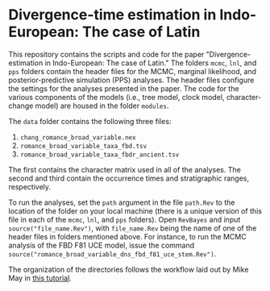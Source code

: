 # Divergence-time estimation in Indo-European: The case of Latin

This repository contains the scripts and code for the paper "Divergence-estimation in Indo-European: The case of Latin." The folders `mcmc`, `lnl`, and `pps` folders contain the header files for the MCMC, marginal likelihood, and posterior-predictive simulation (PPS) analyses. The header files configure the settings for the analyses presented in the paper. The code for the various components of the models (i.e., tree model, clock model, character-change model) are housed in the folder `modules`.

The `data` folder contains the following three files: 

1. `chang_romance_broad_variable.nex`
2. `romance_broad_variable_taxa_fbd.tsv`
3. `romance_broad_variable_taxa_fbdr_ancient.tsv`

The first contains the character matrix used in all of the analyses. The second and third contain the occurrence times and stratigraphic ranges, respectively. 

To run the analyses, set the `path` argument in the file `path.Rev` to the location of the folder on your local machine (there is a unique version of this file in each of the `mcmc`, `lnl`, and `pps` folders). Open `RevBayes` and input `source("file_name.Rev")`, with `file_name.Rev` being the name of one of the header files in folders mentioned above. For instance, to run the MCMC analysis of the FBD F81 UCE model, issue the command `source("romance_broad_variable_dns_fbd_f81_uce_stem.Rev")`.

The organization of the directories follows the workflow laid out by Mike May in 
[this tutorial](https://revbayes.github.io/tutorials/ted_workflow/).
